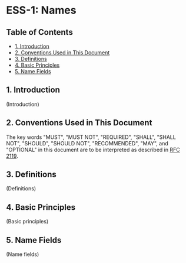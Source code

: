 ESS-1: Names
============

## Table of Contents

- [1. Introduction](#1-introduction)
- [2. Conventions Used in This Document](#2-conventions-used-in-this-document)
- [3. Definitions](#3-definitions)
- [4. Basic Principles](#4-basic-principles)
- [5. Name Fields](#5-name-fields)

## 1. Introduction

(Introduction)

## 2. Conventions Used in This Document

The key words "MUST", "MUST NOT", "REQUIRED", "SHALL", "SHALL NOT", "SHOULD",
"SHOULD NOT", "RECOMMENDED", "MAY", and "OPTIONAL" in this document are to be
interpreted as described in [RFC 2119](http://www.ietf.org/rfc/rfc2119.txt).

## 3. Definitions

(Definitions)

## 4. Basic Principles

(Basic principles)

## 5. Name Fields

(Name fields)

